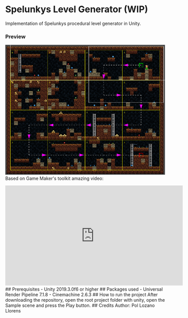 # Spelunkys Level Generator (WIP)
Implementation of Spelunkys procedural level generator in Unity.
### Preview
![Preview](Preview.png)
Based on Game Maker's toolkit amazing video:
<iframe width="560" height="315" src="https://www.youtube.com/embed/Uqk5Zf0tw3o" frameborder="0" allow="accelerometer; autoplay; clipboard-write; encrypted-media; gyroscope; picture-in-picture" allowfullscreen></iframe>
## Prerequisites
- Unity 2019.3.0f6 or higher
## Packages used
- Universal Render Pipeline 7.1.8  
- Cinemachine 2.6.3
## How to run the project
After downloading the repository, open the root project folder with unity, open the Sample scene and press the Play button.
## Credits
Author: Pol Lozano Llorens
